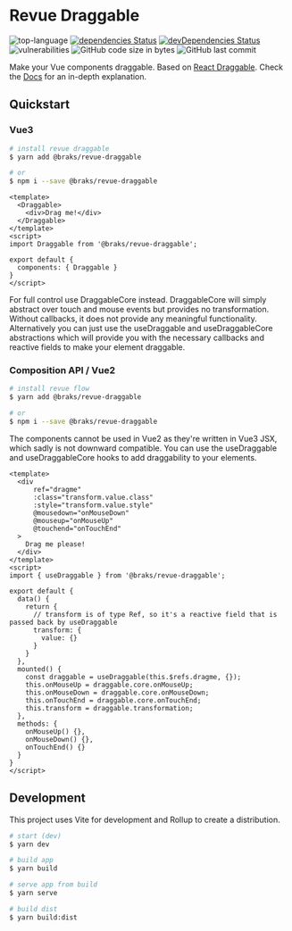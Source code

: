 # Revue Draggable
![top-language](https://img.shields.io/github/languages/top/bcakmakoglu/revue-draggable)
[![dependencies Status](https://status.david-dm.org/gh/bcakmakoglu/revue-draggable.svg)](https://david-dm.org/bcakmakoglu/revue-draggable)
[![devDependencies Status](https://status.david-dm.org/gh/bcakmakoglu/revue-draggable.svg?type=dev)](https://david-dm.org/bcakmakoglu/revue-draggable?type=dev)
![vulnerabilities](https://img.shields.io/snyk/vulnerabilities/github/bcakmakoglu/revue-draggable)
![GitHub code size in bytes](https://img.shields.io/github/languages/code-size/bcakmakoglu/revue-draggable)
![GitHub last commit](https://img.shields.io/github/last-commit/bcakmakoglu/revue-draggable)

Make your Vue components draggable.
Based on [React Draggable](https://www.npmjs.com/package/react-draggable#draggablecore).
Check the [Docs](https://revue-draggable-docs.vercel.app/) for an in-depth explanation.

## Quickstart
### Vue3
```bash
# install revue draggable
$ yarn add @braks/revue-draggable

# or
$ npm i --save @braks/revue-draggable
```

```vue
<template>
  <Draggable>
    <div>Drag me!</div>
  </Draggable>
</template>
<script>
import Draggable from '@braks/revue-draggable';

export default {
  components: { Draggable }
}
</script>
```

For full control use DraggableCore instead.
DraggableCore will simply abstract over touch and mouse events but provides no transformation.
Without callbacks, it does not provide any meaningful functionality.
Alternatively you can just use the useDraggable and useDraggableCore abstractions which will
provide you with the necessary callbacks and reactive fields to make your element draggable.

### Composition API / Vue2
```bash
# install revue flow
$ yarn add @braks/revue-draggable

# or
$ npm i --save @braks/revue-draggable
```

The components cannot be used in Vue2 as they're written in Vue3 JSX, which sadly is not downward compatible.
You can use the useDraggable and useDraggableCore hooks to add draggability to your elements.

```vue
<template>
  <div
      ref="dragme"
      :class="transform.value.class"
      :style="transform.value.style"
      @mousedown="onMouseDown"
      @mouseup="onMouseUp"
      @touchend="onTouchEnd"
  >
    Drag me please!
  </div>
</template>
<script>
import { useDraggable } from '@braks/revue-draggable';

export default {
  data() {
    return {
      // transform is of type Ref, so it's a reactive field that is passed back by useDraggable
      transform: {
        value: {}
      }  
    }
  },
  mounted() {
    const draggable = useDraggable(this.$refs.dragme, {});
    this.onMouseUp = draggable.core.onMouseUp;
    this.onMouseDown = draggable.core.onMouseDown;
    this.onTouchEnd = draggable.core.onTouchEnd;
    this.transform = draggable.transformation;
  },
  methods: {
    onMouseUp() {},
    onMouseDown() {},
    onTouchEnd() {}
  }
}
</script>
```

## Development
This project uses Vite for development and Rollup to create a distribution.

```bash
# start (dev)
$ yarn dev

# build app
$ yarn build

# serve app from build
$ yarn serve

# build dist
$ yarn build:dist
```
